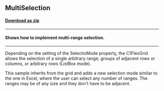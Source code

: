 ## MultiSelection
#### [Download as zip](https://grapecity.github.io/DownGit/#/home?url=https://github.com/GrapeCity/ComponentOne-WinForms-Samples/tree/master/NetFramework\FlexGrid\CS\MultiSelection)
____
#### Shows how to implement multi-range selection.
____
Depending on the setting of the SelectioMode property, the C1FlexGrid allows the selection of a single arbitrary range, groups of adjacent rows or columns, or arbitrary rows (ListBox mode). 

This sample inherits from the grid and adds a new selection mode similar to the one in Excel, where the user can select any number of ranges. The ranges may be of any size and they don't have to be adjacent. 



